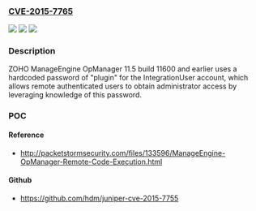 ### [CVE-2015-7765](https://cve.mitre.org/cgi-bin/cvename.cgi?name=CVE-2015-7765)
![](https://img.shields.io/static/v1?label=Product&message=n%2Fa&color=blue)
![](https://img.shields.io/static/v1?label=Version&message=n%2Fa&color=blue)
![](https://img.shields.io/static/v1?label=Vulnerability&message=n%2Fa&color=brighgreen)

### Description

ZOHO ManageEngine OpManager 11.5 build 11600 and earlier uses a hardcoded password of "plugin" for the IntegrationUser account, which allows remote authenticated users to obtain administrator access by leveraging knowledge of this password.

### POC

#### Reference
- http://packetstormsecurity.com/files/133596/ManageEngine-OpManager-Remote-Code-Execution.html

#### Github
- https://github.com/hdm/juniper-cve-2015-7755

